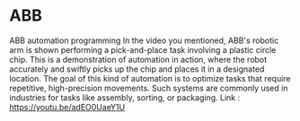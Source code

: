 # ABB
ABB automation programming
In the video you mentioned, ABB's robotic arm is shown performing a pick-and-place task involving a plastic circle chip. This is a demonstration of automation in action, where the robot accurately and swiftly picks up the chip and places it in a designated location. The goal of this kind of automation is to optimize tasks that require repetitive, high-precision movements. Such systems are commonly used in industries for tasks like assembly, sorting, or packaging.
Link : https://youtu.be/adEO0UaeY1U

